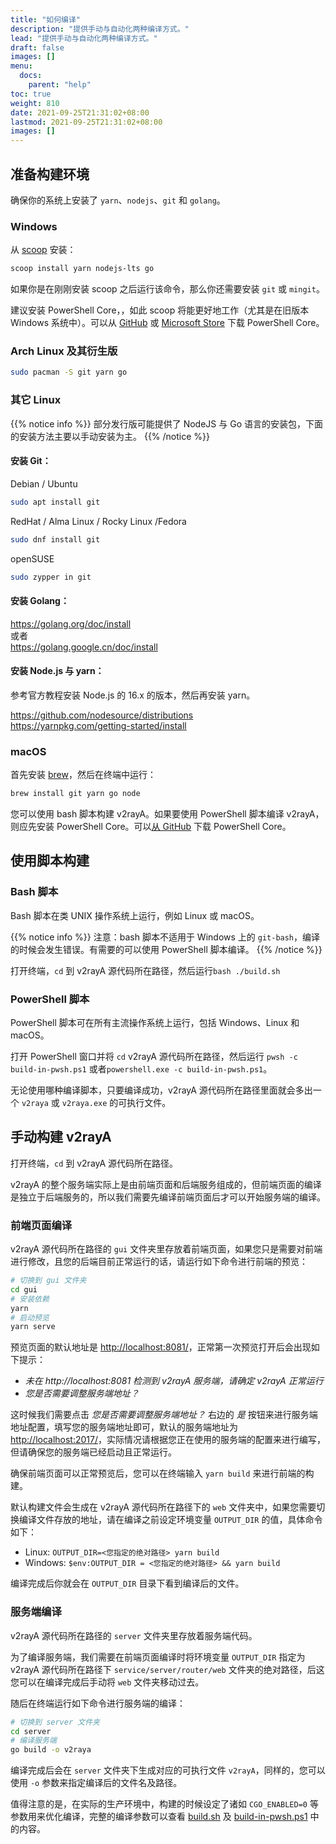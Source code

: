```yaml
---
title: "如何编译"
description: "提供手动与自动化两种编译方式。"
lead: "提供手动与自动化两种编译方式。"
draft: false
images: []
menu:
  docs:
    parent: "help"
toc: true
weight: 810
date: 2021-09-25T21:31:02+08:00
lastmod: 2021-09-25T21:31:02+08:00
images: []
---
```


## 准备构建环境

确保你的系统上安装了 `yarn`、`nodejs`、`git` 和 `golang`。

### Windows

从 [scoop](https://scoop.sh/) 安装：

```ps1
scoop install yarn nodejs-lts go
```

如果你是在刚刚安装 scoop 之后运行该命令，那么你还需要安装 `git` 或 `mingit`。

建议安装 PowerShell Core，，如此 scoop 将能更好地工作（尤其是在旧版本 Windows 系统中）。可以从 [GitHub](https://aka.ms/powershell-release?tag=stable) 或 [Microsoft Store](https://www.microsoft.com/en-us/p/powershell/9mz1snwt0n5d) 下载 PowerShell Core。

### Arch Linux 及其衍生版

```bash
sudo pacman -S git yarn go
```

### 其它 Linux

{{% notice info %}}
部分发行版可能提供了 NodeJS 与 Go 语言的安装包，下面的安装方法主要以手动安装为主。
{{% /notice %}}

#### 安装 Git：

Debian / Ubuntu

```bash
sudo apt install git
```

RedHat / Alma Linux / Rocky Linux /Fedora

```bash
sudo dnf install git
```

openSUSE

```bash
sudo zypper in git
```

#### 安装 Golang：

<https://golang.org/doc/install></br>或者<br>
<https://golang.google.cn/doc/install></br>

#### 安装 Node.js 与 yarn：

参考官方教程安装 Node.js 的 16.x 的版本，然后再安装 yarn。

<https://github.com/nodesource/distributions></br>
<https://yarnpkg.com/getting-started/install>

### macOS

首先安装 [brew](https://brew.sh/)，然后在终端中运行：

```bash
brew install git yarn go node
```

您可以使用 bash 脚本构建 v2rayA。如果要使用 PowerShell 脚本编译 v2rayA，则应先安装 PowerShell Core。可以[从 GitHub](https://aka.ms/powershell-release?tag=stable) 下载 PowerShell Core。

## 使用脚本构建

### Bash 脚本

Bash 脚本在类 UNIX 操作系统上运行，例如 Linux 或 macOS。

{{% notice info %}}
注意：bash 脚本不适用于 Windows 上的 `git-bash`，编译的时候会发生错误。有需要的可以使用 PowerShell 脚本编译。
{{% /notice %}}

打开终端，`cd` 到 v2rayA 源代码所在路径，然后运行`bash ./build.sh`

### PowerShell 脚本

PowerShell 脚本可在所有主流操作系统上运行，包括 Windows、Linux 和 macOS。

打开 PowerShell 窗口并将 `cd` v2rayA 源代码所在路径，然后运行 ​​`pwsh -c build-in-pwsh.ps1` 或者 ​​`powershell.exe -c build-in-pwsh.ps1`。

无论使用哪种编译脚本，只要编译成功，v2rayA 源代码所在路径里面就会多出一个 `v2raya` 或 `v2raya.exe` 的可执行文件。

## 手动构建 v2rayA

打开终端，`cd` 到 v2rayA 源代码所在路径。

v2rayA 的整个服务端实际上是由前端页面和后端服务组成的，但前端页面的编译是独立于后端服务的，所以我们需要先编译前端页面后才可以开始服务端的编译。

### 前端页面编译

v2rayA 源代码所在路径的 `gui` 文件夹里存放着前端页面，如果您只是需要对前端进行修改，且您的后端目前正常运行的话，请运行如下命令进行前端的预览：

```bash
# 切换到 gui 文件夹
cd gui
# 安装依赖
yarn
# 启动预览
yarn serve
```

预览页面的默认地址是 <http://localhost:8081/>，正常第一次预览打开后会出现如下提示：

- _未在 http://localhost:8081 检测到 v2rayA 服务端，请确定 v2rayA 正常运行_
- _您是否需要调整服务端地址？_

这时候我们需要点击 _您是否需要调整服务端地址？_ 右边的 _是_ 按钮来进行服务端地址配置，填写您的服务端地址即可，默认的服务端地址为 <http://localhost:2017/>，实际情况请根据您正在使用的服务端的配置来进行编写，但请确保您的服务端已经启动且正常运行。

确保前端页面可以正常预览后，您可以在终端输入 `yarn build` 来进行前端的构建。

默认构建文件会生成在 v2rayA 源代码所在路径下的 `web` 文件夹中，如果您需要切换编译文件存放的地址，请在编译之前设定环境变量 `OUTPUT_DIR` 的值，具体命令如下：

- Linux: `OUTPUT_DIR=<您指定的绝对路径> yarn build`
- Windows: `$env:OUTPUT_DIR = <您指定的绝对路径> && yarn build`

编译完成后你就会在 `OUTPUT_DIR` 目录下看到编译后的文件。

### 服务端编译

v2rayA 源代码所在路径的 `server` 文件夹里存放着服务端代码。

为了编译服务端，我们需要在前端页面编译时将环境变量 `OUTPUT_DIR` 指定为 v2rayA 源代码所在路径下 `service/server/router/web` 文件夹的绝对路径，后这您可以在编译完成后手动将 `web` 文件夹移动过去。

随后在终端运行如下命令进行服务端的编译：

```sh
# 切换到 server 文件夹
cd server
# 编译服务端
go build -o v2raya
```

编译完成后会在 `server` 文件夹下生成对应的可执行文件 `v2rayA`，同样的，您可以使用 `-o` 参数来指定编译后的文件名及路径。

值得注意的是，在实际的生产环境中，构建的时候设定了诸如 `CGO_ENABLED=0` 等参数用来优化编译，完整的编译参数可以查看 [build.sh](https://github.com/v2rayA/v2rayA/blob/main/build.sh#L16) 及 [build-in-pwsh.ps1](https://github.com/v2rayA/v2rayA/blob/main/build-in-pwsh.ps1#L51C1-L53) 中的内容。
